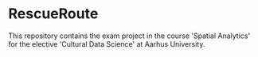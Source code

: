 # RescueRoute
This repository contains the exam project in the course 'Spatial Analytics' for the elective 'Cultural Data Science' at Aarhus University.
